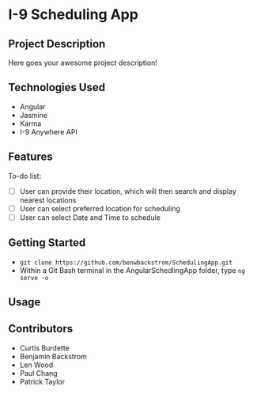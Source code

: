 # I-9 Scheduling App

## Project Description

Here goes your awesome project description!

## Technologies Used

* Angular
* Jasmine
* Karma
* I-9 Anywhere API

## Features

To-do list:
- [ ] User can provide their location, which will then search and display nearest locations
- [ ] User can select preferred location for scheduling
- [ ] User can select Date and Time to schedule

## Getting Started
   
* `git clone https://github.com/benwbackstrom/SchedulingApp.git`
* Within a Git Bash terminal in the AngularSchedlingApp folder, type `ng serve -o`

## Usage



## Contributors

* Curtis Burdette
* Benjamin Backstrom
* Len Wood
* Paul Chang
* Patrick Taylor

